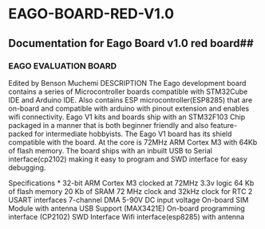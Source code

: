 # EAGO-BOARD-RED-V1.0
## Documentation for Eago Board v1.0 red board##
### EAGO EVALUATION BOARD
Edited by Benson Muchemi
DESCRIPTION
The Eago development board contains a series of Microcontroller boards compatible with STM32Cube IDE and Arduino IDE.
Also contains ESP microcontroller(ESP8285) that are on-board and compatible with arduino with pinout extension and enables wifi connectivity.
Eago V1 kits and boards ship with an STM32F103 Chip packaged in a manner that is both beginner friendly and also feature-packed for intermediate hobbyists.
The Eago V1 board has its shield compatible with the board.
At the core is 72MHz ARM Cortex M3 with 64Kb of flash memory. The board ships with an inbuilt USB to Serial interface(cp2102) making it easy to program and SWD interface for easy debugging.

Specifications
     * 32-bit ARM Cortex M3 clocked at 72MHz 3.3v logic
     64 Kb of flash memory
     20 Kb of SRAM
     72 MHz clock and 32kHz clock for RTC
     2 USART interfaces
     7-channel DMA
     5-90V DC input voltage
     On-board SIM Module with antenna
     USB Support (MAX3421E)
     On-board programming interface (CP2102)
     SWD Interface
     Wifi interface(esp8285) with antenna
  
  
